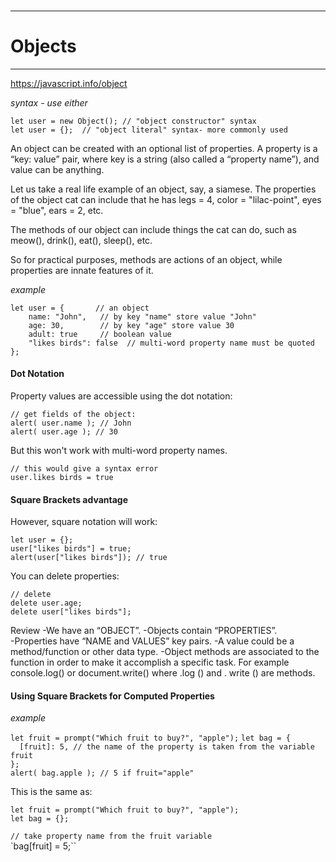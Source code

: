 
###

***

# Objects

***

<https://javascript.info/object>

*syntax - use either*

`let user = new Object(); // "object constructor" syntax`<br/>
`let user = {};  // "object literal" syntax- more commonly used`<br/>

An object can be created with an optional list of properties. A property is a “key: value” pair, where key is a string (also called a “property name”), and value can be anything.

Let us take a real life example of an object, say, a siamese. 
The properties of the object cat can include that he has legs = 4, color = "lilac-point", eyes = "blue", ears = 2, etc. 

The methods of our object can include things the cat can do, such as meow(), drink(), eat(), sleep(), etc. 

So for practical purposes, methods are actions of an object, while properties are innate features of it.

*example*

`let user = {       // an object`<br/>
`    name: "John",   // by key "name" store value "John"`<br/>
`    age: 30,        // by key "age" store value 30`<br/>
`    adult: true     // boolean value`<br/>
`    "likes birds": false  // multi-word property name must be quoted`<br/>
`};`

#### Dot Notation
Property values are accessible using the dot notation:

`// get fields of the object:`<br/>
`alert( user.name ); // John`<br/>
`alert( user.age ); // 30`


But this won't work with multi-word property names.

`// this would give a syntax error`<br/>
`user.likes birds = true`

#### Square Brackets advantage
However, square notation will work:

`let user = {};`<br/>
`user["likes birds"] = true;`<br/>
`alert(user["likes birds"]); // true`

You can delete properties:

`// delete`<br/>
`delete user.age;`<br/>
`delete user["likes birds"];`


Review
-We have an “OBJECT”.
-Objects contain “PROPERTIES”.  
-Properties have “NAME and VALUES” key pairs. 
-A value could be a method/function or other data type.
-Object methods are associated to the function in order to make it accomplish a specific task. For example console.log() or document.write() where .log () and  . write ()  are methods.

#### Using Square Brackets for Computed Properties

*example*

`let fruit = prompt("Which fruit to buy?", "apple");`
`let bag = {`<br/>
`  [fruit]: 5, // the name of the property is taken from the variable fruit`<br/>
`};`<br/>
`alert( bag.apple ); // 5 if fruit="apple"`

This is the same as:

`let fruit = prompt("Which fruit to buy?", "apple");`<br/>
`let bag = {};`

`// take property name from the fruit variable`<br/>
`bag[fruit] = 5;``<br/>
